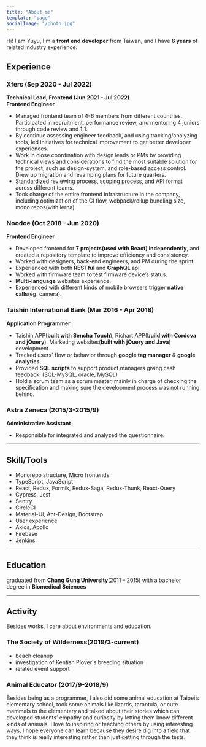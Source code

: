 ```yaml
---
title: "About me"
template: "page"
socialImage: "/photo.jpg"
---
```


Hi! I am Yuyu, I'm a **front end developer** from Taiwan, and I have **6 years** of related industry experience.

## Experience

### Xfers (Sep 2020 - Jul 2022)

**Technical Lead, Frontend (Jun 2021 - Jul 2022)**\
**Frontend Engineer**

- Managed frontend team of 4-6 members from different countries. Participated in recruitment, performance review, and mentoring 4 juniors through code review and 1:1.
- By continue assessing engineer feedback, and using tracking/analyzing tools, led initiatives for technical improvement to get better developer experiences.
- Work in close coordination with design leads or PMs by providing technical views and considerations to find the most suitable solution for the project, such as design-system, and role-based access control. Drew up migration and revamping plans for future quarters.
- Standardized reviewing process, scoping process, and API format across different teams.
- Took charge of the entire frontend infrastructure in the company, including optimization of the CI flow, webpack/rollup bundling size, mono repos(with lerna).

### Noodoe (Oct 2018 - Jun 2020)

**Frontend Engineer**

- Developed frontend for **7 projects(used with React) independently**, and created a repository template to improve efficiency and consistency.
- Worked with designers, back-end engineers, and PM during the sprint.
- Experienced with both **RESTful** and **GraphQL** api.
- Worked with firmware team to test firmware device’s status.
- **Multi-language** websites experience.
- Experienced with different kinds of mobile browsers trigger **native calls**(eg. camera).

### Taishin International Bank (Mar 2016 - Apr 2018)

**Application Programmer**

- Taishin APP(**built with Sencha Touch**), Richart APP(**build with Cordova and jQuery**), Marketing websites(**built with jQuery and Java**) development.
- Tracked users' flow or behavior through **google tag manager** & **google analytics**.
- Provided **SQL scripts** to support product managers giving cash feedback. (SQL-MySQL, oracle, MySQL)
- Hold a scrum team as a scrum master, mainly in charge of checking the specification and making sure the development process was not running behind.

### Astra Zeneca (2015/3-2015/9)

**Administrative Assistant**

- Responsible for integrated and analyzed the questionnaire.

---

## Skill/Tools

- Monorepo structure, Micro frontends.
- TypeScript, JavaScript
- React, Redux, Formik, Redux-Saga, Redux-Thunk, React-Query
- Cypress, Jest
- Sentry
- CircleCI
- Material-UI, Ant-Design, Bootstrap
- User experience
- Axios, Apollo
- Firebase
- Jenkins

---

## Education

graduated from **Chang Gung University**(2011 – 2015) with a bachelor degree in **Biomedical Sciences**

---

## Activity

Besides works, I care about environments and education.

### The Society of Wilderness(2019/3-current)

- beach cleanup
- investigation of Kentish Plover's breeding situation
- related event support

### Animal Educator (2017/9-2018/9)

Besides being as a programmer, I also did some animal education at Taipei’s elementary school, took some animals like lizards, tarantula, or cute mammals to the elementary and talked about their stories which can developed students’ empathy and curiosity by letting them know different kinds of animals. I love to inspiring or teaching others by using interesting ways, I hope everyone can learn because they desire dig into a field that they think is really interesting rather than just getting through the tests.
